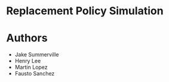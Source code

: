 # Replacement Policy Simulation

# Authors

* Jake Summerville
* Henry Lee
* Martin Lopez
* Fausto Sanchez

